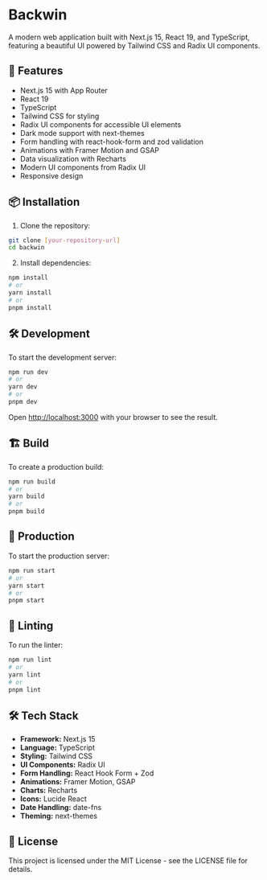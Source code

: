 # Backwin

A modern web application built with Next.js 15, React 19, and TypeScript, featuring a beautiful UI powered by Tailwind CSS and Radix UI components.

## 🚀 Features

- Next.js 15 with App Router
- React 19
- TypeScript
- Tailwind CSS for styling
- Radix UI components for accessible UI elements
- Dark mode support with next-themes
- Form handling with react-hook-form and zod validation
- Animations with Framer Motion and GSAP
- Data visualization with Recharts
- Modern UI components from Radix UI
- Responsive design

## 📦 Installation

1. Clone the repository:
```bash
git clone [your-repository-url]
cd backwin
```

2. Install dependencies:
```bash
npm install
# or
yarn install
# or
pnpm install
```

## 🛠️ Development

To start the development server:

```bash
npm run dev
# or
yarn dev
# or
pnpm dev
```

Open [http://localhost:3000](http://localhost:3000) with your browser to see the result.

## 🏗️ Build

To create a production build:

```bash
npm run build
# or
yarn build
# or
pnpm build
```

## 🚀 Production

To start the production server:

```bash
npm run start
# or
yarn start
# or
pnpm start
```

## 🧪 Linting

To run the linter:

```bash
npm run lint
# or
yarn lint
# or
pnpm lint
```

## 🛠️ Tech Stack

- **Framework:** Next.js 15
- **Language:** TypeScript
- **Styling:** Tailwind CSS
- **UI Components:** Radix UI
- **Form Handling:** React Hook Form + Zod
- **Animations:** Framer Motion, GSAP
- **Charts:** Recharts
- **Icons:** Lucide React
- **Date Handling:** date-fns
- **Theming:** next-themes

## 📝 License

This project is licensed under the MIT License - see the LICENSE file for details.

